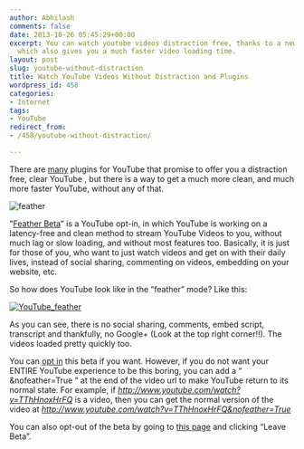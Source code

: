 ```yaml
---
author: Abhilash
comments: false
date: 2013-10-26 05:45:29+00:00
excerpt: You can watch youtube videos distraction free, thanks to a new YouTube beta
  which also gives you a much faster video loading time.
layout: post
slug: youtube-without-distraction
title: Watch YouTube Videos Without Distraction and Plugins
wordpress_id: 458
categories:
- Internet
tags:
- YouTube
redirect_from:
- /458/youtube-without-distraction/

---
```


There are [many](http://www.techcovered.org/414/youtube-buffer-when-paused) plugins for YouTube that promise to offer you a distraction free, clear YouTube , but there is a way to get a much more clean, and much more faster YouTube, without any of that.

![feather](https://techcovered.github.io/images/feather.png)

"[Feather Beta](http://www.youtube.com/feather_beta)” is a YouTube opt-in, in which YouTube is working on a latency-free and clean method to stream YouTube Videos to you, without much lag or slow loading, and without most features too. Basically, it is just for those of you, who want to just watch videos and get on with their daily lives, instead of social sharing, commenting on videos, embedding on your website, etc.

So how does YouTube look like in the “feather” mode? Like this:

[![YouTube_feather](https://techcovered.github.io/images/YouTube_feather.png)](http://img.techcovered.org/tc/YouTube_feather.png)

As you can see, there is no social sharing, comments, embed script, transcript and thankfully, no Google+ (Look at the top right corner!!). The videos loaded pretty quickly too.

You can [opt in](http://www.youtube.com/feather_beta) this beta if you want. However, if you do not want your ENTIRE YouTube experience to be this boring, you can add a “ &nofeather=True ” at the end of the video url to make YouTube return to its normal state. For example, if _http://www.youtube.com/watch?v=TThHnoxHrFQ_ is a video, then you can get the normal version of the video at _http://www.youtube.com/watch?v=TThHnoxHrFQ&nofeather=True_

You can also opt-out of the beta by going to [this page](http://www.youtube.com/feather_beta) and clicking “Leave Beta”.
